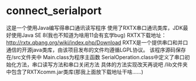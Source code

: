 # connect_serialport
这是一个使用Java编写得串口通讯读写程序
使用了RXTX串口通讯类库，JDK最好使用Java SE 8(我也不知道为啥用11会有玄学bug)
RXTX下载地址：
http://rxtx.qbang.org/wiki/index.php/Download
RXTX是一个提供串口和并口通信的开源java类库，由该项目发布的文件均遵循LGPL协议。
该程序源码保存在/src文件夹中
Main.class为程序主函数
SerialOperation.class中定义了串口初始化方法，串口读写方法和串口关闭方法
具体的方法实现改天再说吧
/lib文件夹中包含了RXTXcomm.jar类库(那我上面放下载地址干啥……)

